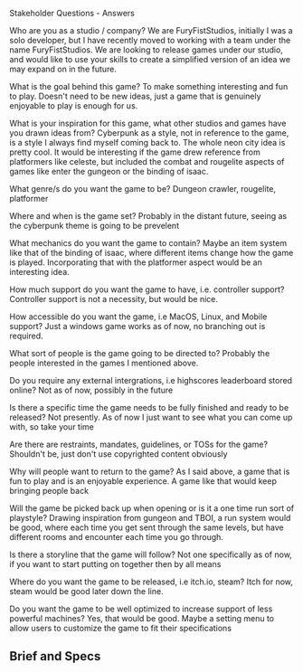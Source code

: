Stakeholder Questions - Answers

Who are you as a studio / company?
    We are FuryFistStudios, initially I was a solo developer, but I have recently moved to working with a team under the name FuryFistStudios. We are looking to release games under our studio, and would like to use your skills to create a simplified version of an idea we may expand on in the future.

What is the goal behind this game?
    To make something interesting and fun to play. Doesn't need to be new ideas, just a game that is genuinely enjoyable to play is enough for us.

What is your inspiration for this game, what other studios and games have you drawn ideas from?
    Cyberpunk as a style, not in reference to the game, is a style I always find myself coming back to. The whole neon city idea is pretty cool. It would be interesting if the game drew reference from platformers like celeste, but included the combat and rougelite aspects of games like enter the gungeon or the binding of isaac.

What genre/s do you want the game to be?
    Dungeon crawler, rougelite, platformer

Where and when is the game set?
    Probably in the distant future, seeing as the cyberpunk theme is going to be prevelent

What mechanics do you want the game to contain?
    Maybe an item system like that of the binding of isaac, where different items change how the game is played. Incorporating that with the platformer aspect would be an interesting idea.

How much support do you want the game to have, i.e. controller support?
    Controller support is not a necessity, but would be nice. 

How accessible do you want the game, i.e MacOS, Linux, and Mobile support?
    Just a windows game works as of now, no branching out is required.

What sort of people is the game going to be directed to?
    Probably the people interested in the games I mentioned above.

Do you require any external intergrations, i.e highscores leaderboard stored online?
    Not as of now, possibly in the future

Is there a specific time the game needs to be fully finished and ready to be released?
    Not presently. As of now I just want to see what you can come up with, so take your time

Are there are restraints, mandates, guidelines, or TOSs for the game?
    Shouldn't be, just don't use copyrighted content obviously 

Why will people want to return to the game?
    As I said above, a game that is fun to play and is an enjoyable experience. A game like that would keep bringing people back

Will the game be picked back up when opening or is it a one time run sort of playstyle?
    Drawing inspiration from gungeon and TBOI, a run system would be good, where each time you get sent through the same levels, but have different rooms and encounter each time you go through. 

Is there a storyline that the game will follow?
    Not one specifically as of now, if you want to start putting on together then by all means

Where do you want the game to be released, i.e itch.io, steam?
    Itch for now, steam would be good later down the line.

Do you want the game to be well optimized to increase support of less powerful machines?
   Yes, that would be good. Maybe a setting menu to allow users to customize the game to fit their specifications




## Brief and Specs

